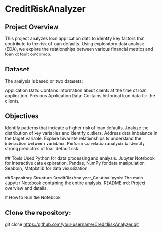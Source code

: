 # CreditRiskAnalyzer

## Project Overview
This project analyzes loan application data to identify key factors that contribute to the risk of loan defaults. Using exploratory data analysis (EDA), we explore the relationships between various financial metrics and loan default outcomes.

## Dataset
The analysis is based on two datasets:

Application Data: Contains information about clients at the time of loan application.
Previous Application Data: Contains historical loan data for the clients.

## Objectives
Identify patterns that indicate a higher risk of loan defaults.
Analyze the distribution of key variables and identify outliers.
Address data imbalance in the target variable.
Explore bivariate relationships to understand the interaction between variables.
Perform correlation analysis to identify strong predictors of loan default risk.

## Tools Used
Python for data processing and analysis.
Jupyter Notebook for interactive data exploration.
Pandas, NumPy for data manipulation.
Seaborn, Matplotlib for data visualization.

##Repository Structure
CreditRiskAnalyzer_Solution.ipynb: The main Jupyter Notebook containing the entire analysis.
README.md: Project overview and details.

# How to Run the Notebook
## Clone the repository:
git clone https://github.com/your-username/CreditRiskAnalyzer.git

